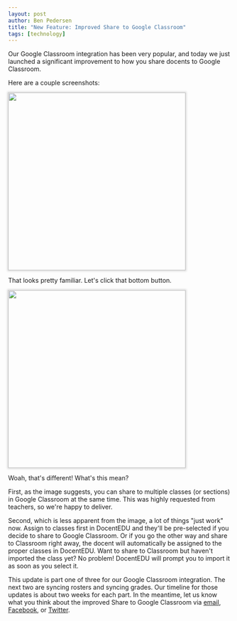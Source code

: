 ```yaml
---
layout: post
author: Ben Pedersen
title: "New Feature: Improved Share to Google Classroom"
tags: [technology]
---
```

<style>
.screen-img {
  box-shadow: 0px 0px 4px 2px rgba(100, 100, 100, 0.247);
  max-width: 100%;
  width: 400px;
}
</style>
Our Google Classroom integration has been very popular, and today we just launched a significant improvement to how you share docents to Google Classroom.

Here are a couple screenshots:

<img class="screen-img" src="https://docentedu.com/images/improved-share-to-classroom-1.png" />

That looks pretty familiar. Let's click that bottom button.

<img class="screen-img" src="https://docentedu.com/images/improved-share-to-classroom-2.png" />

Woah, that's different! What's this mean?

First, as the image suggests, you can share to multiple classes (or sections) in Google Classroom at the same time. This was highly requested from teachers, so we're happy to deliver.

Second, which is less apparent from the image, a lot of things "just work" now. Assign to classes first in DocentEDU and they'll be pre-selected if you decide to share to Google Classroom. Or if you go the other way and share to Classroom right away, the docent will automatically be assigned to the proper classes in DocentEDU. Want to share to Classroom but haven't imported the class yet? No problem! DocentEDU will prompt you to import it as soon as you select it.

This update is part one of three for our Google Classroom integration. The next two are syncing rosters and syncing grades. Our timeline for those updates is about two weeks for each part. In the meantime, let us know what you think about the improved Share to Google Classroom via [email](mailto:support@docentedu.com), [Facebook](https://www.facebook.com/docentedu), or [Twitter](https://twitter.com/docentedu).
